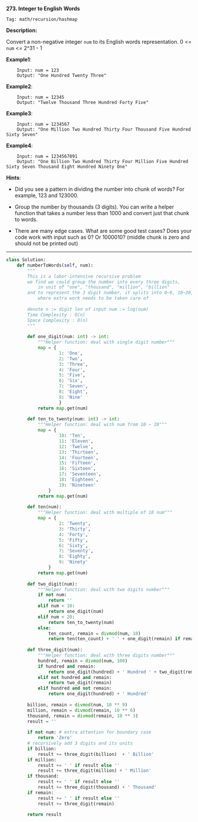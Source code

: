 **273. Integer to English Words**

```Tag: math/recursion/hashmap```

**Description:**

Convert a non-negative integer ```num``` to its English words representation. 0 <= ```num``` <= 2^31 - 1

**Example1**:

        Input: num = 123
        Output: "One Hundred Twenty Three"

**Example2**:

        Input: num = 12345
        Output: "Twelve Thousand Three Hundred Forty Five"
        
**Example3**:

        Input: num = 1234567
        Output: "One Million Two Hundred Thirty Four Thousand Five Hundred Sixty Seven"

**Example4**:

        Input: num = 1234567891
        Output: "One Billion Two Hundred Thirty Four Million Five Hundred Sixty Seven Thousand Eight Hundred Ninety One"

**Hints**:

+ Did you see a pattern in dividing the number into chunk of words? For example, 123 and 123000.

+ Group the number by thousands (3 digits). You can write a helper function that takes a number less than 1000 and convert just that chunk to words.

+ There are many edge cases. What are some good test cases? Does your code work with input such as 0? Or 1000010? (middle chunk is zero and should not be printed out)
-----------

```python
class Solution:
    def numberToWords(self, num):
        """
        This is a labor-intensive recursive problem
        we find we could group the number into every three digits, 
            in unit of "one", "thousand", "million", "billion"
        and to represent the 3 digit number, it splits into 0~9, 10~20, 20~99
            where extra work needs to be taken care of
        
        denote n := digit len of input num := log(num)
        Time Complexity : O(n)
        Space Complexity : O(n)
        """
        
        def one_digit(num: int) -> int:
            """Helper function: deal with single digit number"""
            map = {
                    1: 'One',
                    2: 'Two',
                    3: 'Three',
                    4: 'Four',
                    5: 'Five',
                    6: 'Six',
                    7: 'Seven',
                    8: 'Eight',
                    9: 'Nine'
                    }
            return map.get(num)
        
        def ten_to_twenty(num: int) -> int:
            """Helper function: deal with num from 10 ~ 20"""
            map = {
                    10: 'Ten',
                    11: 'Eleven',
                    12: 'Twelve',
                    13: 'Thirteen',
                    14: 'Fourteen',
                    15: 'Fifteen',
                    16: 'Sixteen',
                    17: 'Seventeen',
                    18: 'Eighteen',
                    19: 'Nineteen'
                }
            return map.get(num)
        
        def ten(num):
            """Helper function: deal with multiple of 10 num"""
            map = {
                    2: 'Twenty',
                    3: 'Thirty',
                    4: 'Forty',
                    5: 'Fifty',
                    6: 'Sixty',
                    7: 'Seventy',
                    8: 'Eighty',
                    9: 'Ninety'
                }
            return map.get(num)
        
        def two_digit(num):
            """Helper function: deal with two digits number"""
            if not num:
                return ''
            elif num < 10:
                return one_digit(num)
            elif num < 20:
                return ten_to_twenty(num)
            else:
                ten_count, remain = divmod(num, 10)
                return ten(ten_count) + ' ' + one_digit(remain) if remain else ten(ten_count)
            
        def three_digit(num):
            """Helper function: deal with three digits number"""
            hundred, remain = divmod(num, 100)
            if hundred and remain:
                return one_digit(hundred) + ' Hundred ' + two_digit(remain)
            elif not hundred and remain:
                return two_digit(remain)
            elif hundred and not remain:
                return one_digit(hundred) + ' Hundred'
            
        billion, remain = divmod(num, 10 ** 9)
        million, remain = divmod(remain, 10 ** 6)
        thousand, remain = divmod(remain, 10 ** 3)
        result = ''
        
        if not num: # extra attention for boundary case
            return 'Zero'
        # recursively add 3 digits and its units
        if billion:
            result += three_digit(billion)  + ' Billion'
        if million:
            result += ' ' if result else ''
            result += three_digit(million) + ' Million'
        if thousand:
            result += ' ' if result else ''
            result += three_digit(thousand) + ' Thousand'
        if remain:
            result += ' ' if result else ''
            result += three_digit(remain)
            
        return result
```
